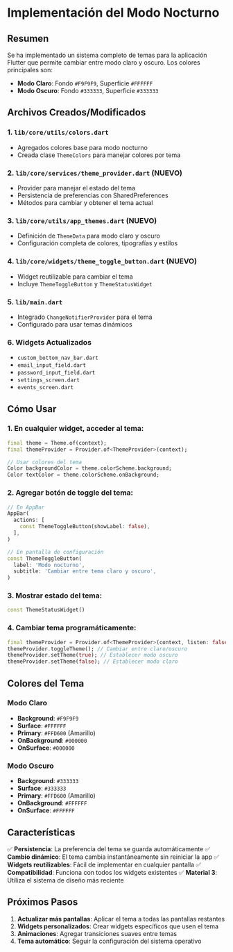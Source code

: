 # Implementación del Modo Nocturno

## Resumen

Se ha implementado un sistema completo de temas para la aplicación Flutter que permite cambiar entre modo claro y oscuro. Los colores principales son:

- **Modo Claro**: Fondo `#F9F9F9`, Superficie `#FFFFFF`
- **Modo Oscuro**: Fondo `#333333`, Superficie `#333333`

## Archivos Creados/Modificados

### 1. `lib/core/utils/colors.dart`
- Agregados colores base para modo nocturno
- Creada clase `ThemeColors` para manejar colores por tema

### 2. `lib/core/services/theme_provider.dart` (NUEVO)
- Provider para manejar el estado del tema
- Persistencia de preferencias con SharedPreferences
- Métodos para cambiar y obtener el tema actual

### 3. `lib/core/utils/app_themes.dart` (NUEVO)
- Definición de `ThemeData` para modo claro y oscuro
- Configuración completa de colores, tipografías y estilos

### 4. `lib/core/widgets/theme_toggle_button.dart` (NUEVO)
- Widget reutilizable para cambiar el tema
- Incluye `ThemeToggleButton` y `ThemeStatusWidget`

### 5. `lib/main.dart`
- Integrado `ChangeNotifierProvider` para el tema
- Configurado para usar temas dinámicos

### 6. Widgets Actualizados
- `custom_bottom_nav_bar.dart`
- `email_input_field.dart`
- `password_input_field.dart`
- `settings_screen.dart`
- `events_screen.dart`

## Cómo Usar

### 1. En cualquier widget, acceder al tema:

```dart
final theme = Theme.of(context);
final themeProvider = Provider.of<ThemeProvider>(context);

// Usar colores del tema
Color backgroundColor = theme.colorScheme.background;
Color textColor = theme.colorScheme.onBackground;
```

### 2. Agregar botón de toggle del tema:

```dart
// En AppBar
AppBar(
  actions: [
    const ThemeToggleButton(showLabel: false),
  ],
)

// En pantalla de configuración
const ThemeToggleButton(
  label: 'Modo nocturno',
  subtitle: 'Cambiar entre tema claro y oscuro',
)
```

### 3. Mostrar estado del tema:

```dart
const ThemeStatusWidget()
```

### 4. Cambiar tema programáticamente:

```dart
final themeProvider = Provider.of<ThemeProvider>(context, listen: false);
themeProvider.toggleTheme(); // Cambiar entre claro/oscuro
themeProvider.setTheme(true); // Establecer modo oscuro
themeProvider.setTheme(false); // Establecer modo claro
```

## Colores del Tema

### Modo Claro
- **Background**: `#F9F9F9`
- **Surface**: `#FFFFFF`
- **Primary**: `#FFD600` (Amarillo)
- **OnBackground**: `#000000`
- **OnSurface**: `#000000`

### Modo Oscuro
- **Background**: `#333333`
- **Surface**: `#333333`
- **Primary**: `#FFD600` (Amarillo)
- **OnBackground**: `#FFFFFF`
- **OnSurface**: `#FFFFFF`

## Características

✅ **Persistencia**: La preferencia del tema se guarda automáticamente
✅ **Cambio dinámico**: El tema cambia instantáneamente sin reiniciar la app
✅ **Widgets reutilizables**: Fácil de implementar en cualquier pantalla
✅ **Compatibilidad**: Funciona con todos los widgets existentes
✅ **Material 3**: Utiliza el sistema de diseño más reciente

## Próximos Pasos

1. **Actualizar más pantallas**: Aplicar el tema a todas las pantallas restantes
2. **Widgets personalizados**: Crear widgets específicos que usen el tema
3. **Animaciones**: Agregar transiciones suaves entre temas
4. **Tema automático**: Seguir la configuración del sistema operativo 